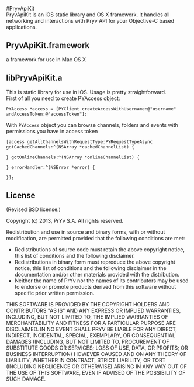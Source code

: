 #PryvApiKit  
PryvApiKit is an iOS static library and OS X framework. It handles all networking and interactions with Pryv API for your Objective-C based applications.

## PryvApiKit.framework
a framework for use in Mac OS X

## libPryvApiKit.a
This is static library for use in iOS. Usage is pretty straightforward.  
First of all you need to create PYAccess object:  

`PYAccess *access = [PYClient createAccessWithUsername:@"username" andAccessToken:@"accessToken"];`

With `PYAccess` object you can browse channels, folders and events with permissions you have in access token

    [access getAllChannelsWithRequestType:PYRequestTypeAsync gotCachedChannels:^(NSArray *cachedChannelList) {
        
    } gotOnlineChannels:^(NSArray *onlineChannelList) {
        
    } errorHandler:^(NSError *error) {
        
    }];

## License

(Revised BSD license.)

Copyright (c) 2013, PrYv S.A. All rights reserved.

Redistribution and use in source and binary forms, with or without modification, are permitted provided that the following conditions are met:

* Redistributions of source code must retain the above copyright notice, this list of conditions and the following disclaimer.
* Redistributions in binary form must reproduce the above copyright notice, this list of conditions and the following disclaimer in the documentation and/or other materials provided with the distribution.
* Neither the name of PrYv nor the names of its contributors may be used to endorse or promote products derived from this software without specific prior written permission.

THIS SOFTWARE IS PROVIDED BY THE COPYRIGHT HOLDERS AND CONTRIBUTORS "AS IS" AND ANY EXPRESS OR IMPLIED WARRANTIES, INCLUDING, BUT NOT LIMITED TO, THE IMPLIED WARRANTIES OF MERCHANTABILITY AND FITNESS FOR A PARTICULAR PURPOSE ARE DISCLAIMED. IN NO EVENT SHALL PRYV BE LIABLE FOR ANY DIRECT, INDIRECT, INCIDENTAL, SPECIAL, EXEMPLARY, OR CONSEQUENTIAL DAMAGES (INCLUDING, BUT NOT LIMITED TO, PROCUREMENT OF SUBSTITUTE GOODS OR SERVICES; LOSS OF USE, DATA, OR PROFITS; OR BUSINESS INTERRUPTION) HOWEVER CAUSED AND ON ANY THEORY OF LIABILITY, WHETHER IN CONTRACT, STRICT LIABILITY, OR TORT (INCLUDING NEGLIGENCE OR OTHERWISE) ARISING IN ANY WAY OUT OF THE USE OF THIS SOFTWARE, EVEN IF ADVISED OF THE POSSIBILITY OF SUCH DAMAGE.
